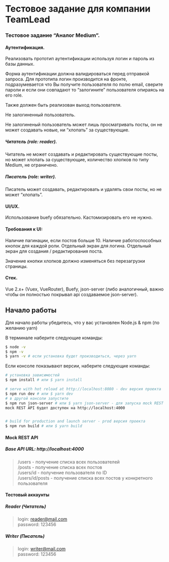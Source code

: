 # Тестовое задание для компании TeamLead

### Тестовое задание “Аналог Medium”.

#### Аутентификация.
Реализовать прототип аутентификации используя логин и пароль из базы данных.

Форма аутентификации должна валидироваться перед отправкой запроса. 
Для прототипа логин производится на фронте, подразумевается что Вы получите пользователя по полю email,
сверите пароли и если они совпадают то “залогините” пользователя опираясь на его role.

Также должен быть реализован выход пользователя.

Не залогиненный пользователь.

Не залогиненый пользователь может лишь просматривать посты, он не может создавать новые, ни “хлопать” за существующие.

##### Читатель (role: reader).
Читатель не может создавать и редактировать существующие посты, но может хлопать за существующие, количество хлопков по типу Medium, не ограничено.

##### Писатель (role: writer).
Писатель может создавать, редактировать и удалять свои посты, но не может “хлопать”.

#### UI/UX.
Использование buefy обязательно. Кастомизировать его не нужно.

#### Требования к UI:
Наличие пагинации, если постов больше 10.
Наличие работоспособных кнопок для каждой роли.
Отдельный экран для логина.
Отдельный экран для создания / редактирования поста.

Значение кнопки хлопков должно изменяться без перезагрузки страницы.

#### Стек.
Vue 2.x+ (Vuex, VueRouter), Buefy,
json-server (либо аналогичный, важно чтобы он полностью покрывал api создаваемое json-server).


## Начало работы

Для начало работы убедитесь, что у вас установлен Node.js & npm (по желанию yarn)

В терминале наберите следующие команды:
```bash
$ node -v
$ npm -v 
$ yarn -v # если установка будет производиться, через yarn
```

Если консоле показывают версии, наберите следующие команды: 

``` bash
# установка зависимостей
$ npm install # или $ yarn install

# serve with hot reload at http://localhost:8080 - dev версия проекта 
$ npm run dev # или $ yarn dev
# в другой консоли запустите 
$ npm run json-server # или $ yarn json-server - для запуска mock REST API 
mock REST API будет доступен на http://localhost:4000


# build for production and launch server - prod версия проекта
$ npm run build # или $ yarn build 
```

#### Mock REST API
##### Base API URL: http://localhost:4000
>/users - получение списка всех пользователей <br/>
>/posts - получение списка всех постов <br/>
>/users/id - получение пользователя по ID <br/>
>/users/id/posts - получение списка всех постов у конкретного пользователя <br/>

#### Тестовый аккаунты
##### Reader (Читатель)
> login: reader@mail.com <br/>
> password: 123456

##### Writer (Писатель)
> login: writer@mail.com <br/>
> password: 123456
